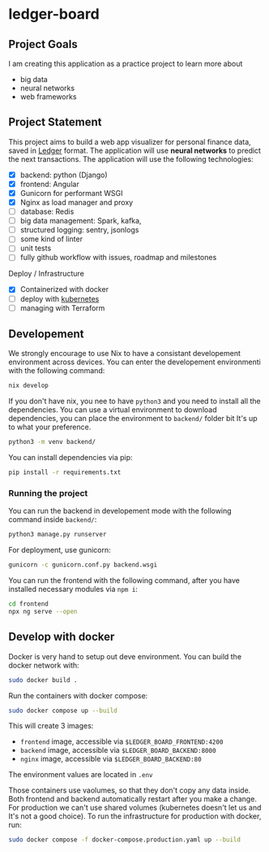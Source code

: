 # ledger-board

## Project Goals

I am creating this application as a practice project to learn more about
- big data
- neural networks
- web frameworks

## Project Statement

This project aims to build a web app visualizer for personal finance data, saved in [Ledger](https://github.com/ledger/ledger) format. The application will use **neural networks** to predict the next transactions. The application will use the following technologies:
- [x] backend: python (Django)
- [x] frontend: Angular
- [x] Gunicorn for performant WSGI
- [x] Nginx as load manager and proxy
- [ ] database: Redis
- [ ] big data management: Spark, kafka,
- [ ] structured logging: sentry, jsonlogs
- [ ] some kind of linter
- [ ] unit tests
- [ ] fully github workflow with issues, roadmap and milestones

Deploy / Infrastructure
- [x] Containerized with docker
- [ ] deploy with [kubernetes](https://github.com/kubernetes/kubernetes)
- [ ] managing with Terraform

## Developement

We strongly encourage to use Nix to have a consistant developement environment across devices. You can enter the developement environmenti with the following command:
```bash
nix develop
```

If you don't have nix, you nee to have `python3` and you need to install all the dependencies.
You can use a virtual environment to download dependencies, you can place the environment to `backend/` folder bit It's up to what your preference.
```bash
python3 -m venv backend/
```
You can install dependencies via pip:
```bash
pip install -r requirements.txt
```

### Running the project

You can run the backend in developement mode with the following command inside `backend/`:
```bash
python3 manage.py runserver 
```
For deployment, use gunicorn:
```bash
gunicorn -c gunicorn.conf.py backend.wsgi
```

You can run the frontend with the following command, after you have installed necessary modules via `npm i`:
```bash
cd frontend
npx ng serve --open
```

## Develop with docker

Docker is very hand to setup out deve environment. You can build the docker network with:
```bash
sudo docker build .
```
Run the containers with docker compose:
```bash
sudo docker compose up --build
```
This will create 3 images:
- `frontend` image, accessible via `$LEDGER_BOARD_FRONTEND:4200`
- `backend` image, accessible via `$LEDGER_BOARD_BACKEND:8000`
- `nginx` image, accessible via `$LEDGER_BOARD_BACKEND:80`

The environment values are located in `.env`

Those containers use vaolumes, so that they don't copy any data inside. Both frontend and backend automatically restart after you make a change. For production we can't use shared volumes (kubernetes doesn't let us and It's not a good choice). To run the infrastructure for production with docker, run:
```bash
sudo docker compose -f docker-compose.production.yaml up --build
```
